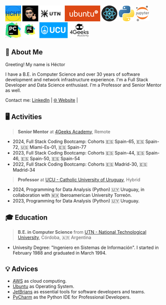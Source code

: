<img src="./img/logo-hcht-uk.jpg"
     width="50" height="50"
     alt="I stand with Ukraine">
<img src="./img/gravatar-hector.png"
     height="50"
     alt="Avatar de Héctor">
<img src="./img/logo-utn.png"
     height="50"
     alt="Universidad Tecnológica Nacional">
<img src="./img/logo-ubuntu.png"
     height="50"
     alt="Logo Ubuntu">
<img src="./img/logo-reactjs.png"
     height="50"
     alt="Logo React">
<img src="./img/logo-python.png"
     height="50"
     alt="Logo Python">
<img src="./img/logo-jupyter.svg"
     height="50"
     alt="Logo Jupyter">
<img src="./img/logo-pycharm.jpeg"
     height="50"
     alt="Logo PyCharm">
<img src="./img/logo-pycharm-edu.jpeg"
     height="50"
     alt="Logo PyCharm">
<img src="./img/logo-ucu.png"
     height="50"
     alt="Logo Catholic University of Uruguay">
<img src="./img/logo-4geeks.png"
     height="50"
     alt="Logo 4Geeks Academy">


## 🚀 About Me

Greeting! My name is Héctor

I have a B.E. in Computer Science and over 30 years of software development and network infrastructure experience. I'm a Full Stack Developer and Data Science enthusiast. I'm a Professor and Senior Mentor as well.

Contact me: [LinkedIn](https://www.linkedin.com/in/hector-chocobar/) | [🌐 Website](https://chocobar.net) |

## 🖥️ Activities

> **Senior Mentor** at [4Geeks Academy](https://4geeksacademy.com/), Remote

- 2024, Full Stack Coding Bootcamp: Cohorts 🇪🇸 Spain-65, 🇪🇸 Spain-72, 🇺🇸 Miami-Es-01, 🇪🇸 Spain-77
- 2023, Full Stack Coding Bootcamp: Cohorts 🇪🇸 Spain-44, 🇪🇸 Spain-46, 🇪🇸 Spain-50, 🇪🇸 Spain-54
- 2022, Full Stack Coding Bootcamp: Cohorts 🇪🇸 Madrid-30, 🇪🇸 Madrid-34

> **Professor** at [UCU - Catholic University of Uruguay](https://ucu.edu.uy), Hybrid

- 2024, Programming for Data Analysis (Python) 🇺🇾 Uruguay, in collaboration with 🇲🇽 Iberoamerican University Torreón.
- 2023, Programming for Data Analysis (Python) 🇺🇾 Uruguay.

## 🎓 Education

> **B.E. in Computer Science** from [UTN - National Technological University](https://www.utn.edu.ar/es/), Córdoba, 🇦🇷 Argentina

- Univesity Degree: "Ingeniero en Sistemas de Información". I started in February 1988 and graduated in March 1994.

## 💡 Advices

- [AWS](https://aws.amazon.com/) as cloud computing.
- [Ubuntu](https://ubuntu.com/download/desktop) as Operating System.
- [JetBrians](https://www.jetbrains.com/) as essential tools for software developers and teams.
- [PyCharm](https://www.jetbrains.com/pycharm/download/) as the Python IDE for Professional Developers.
